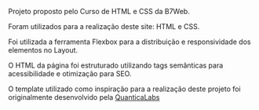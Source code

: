  Projeto proposto pelo Curso de HTML e CSS da B7Web.

 Foram utilizados para a realização deste site: HTML e CSS.

 Foi utilizada a ferramenta Flexbox para a distribuição e responsividade dos elementos no Layout.

 O HTML da página foi estruturado utilizando tags semânticas para acessibilidade e otimização para SEO.

O template utilizado como inspiração para a realização deste projeto foi originalmente desenvolvido pela <a href="https://quanticalabs.com/">QuanticaLabs<a>
